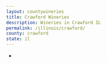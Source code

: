 ```yaml
---
layout: countywineries
title: Crawford Wineries
description: Wineries in Crawford IL
permalink: /illinois/crawford/
county: crawford
state: il
---
```

-
